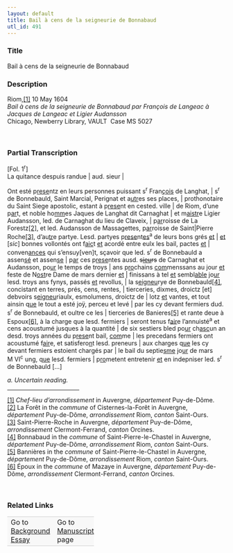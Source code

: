```yaml
---  
layout: default  
title: Bail à cens de la seigneurie de Bonnabaud  
utl_id: 491
---
```


### Title

Bail à cens de la seigneurie de Bonnabaud

### Description

<p>Riom,<a href="#_ftn1" name="_ftnref1" title="" id="_ftnref1">[1]</a> 10 May 1604<br /><em>Bail à cens de la seigneurie de Bonnabaud par François de Langeac à Jacques de Langeac et Ligier Audansson</em><br />
Chicago, Newberry Library, VAULT  Case MS 5027</p>
<p> </p>


### Partial Transcription

<p>[Fol. 1<sup>r</sup>]<br />
La quitance despuis randue | aud. sieur |</p>
<p>Ont esté p<u>rese</u>ntz en leurs personnes puissant s<sup>r</sup> Fran<u>çois</u> de Langhat, | s<sup>r</sup> de Bonnebauld, Saint Marcial, Perignat et a<u>utr</u>es ses places, | prothonotaire du Saint Siege apostolic, estant à p<u>rese</u>nt en cested. ville | de Riom, d’une p<u>ar</u>t, et noble ho<u>mm</u>es Jaques de Langhat dit Carnaghat | et m<u>aistr</u>e Ligier Audansson, led. de Carnaghat du lieu de Claveix, | p<u>ar</u>roisse de La Forestz<a href="#_ftn2" name="_ftnref2" title="" id="_ftnref2">[2]</a>, et led. Audansson de Massagettes, p<u>ar</u>roisse de Saint|Pierre Roche<a href="#_ftn3" name="_ftnref3" title="" id="_ftnref3">[3]</a>, d’au<u>tr</u>e partye. Lesd. partyes p<u>rese</u>nt<u>es</u><sup>a</sup> de leurs bons grés <u>et</u> | <u>et</u> [<em>sic</em>] bonnes vollontés ont f<u>aic</u>t <u>et</u> acordé entre eulx les bail, pactes <u>et</u> | conven<u>ances</u> qui s’ensuy[ven]t, sçavoir que led. s<sup>r</sup> de Bonnebauld a assen<u>sé</u> et assen<u>se</u> | p<u>ar</u> ces p<u>rese</u>ntes ausd. <s>s<u>ieu</u>rs</s> de Carnaghat et Audansson, po<u>ur</u> le temps de troys | ans p<u>ro</u>chains <u>com</u>menssans au jour <u>et</u> feste de N<u>ost</u>re Dame de mars dernier <u>et</u> | finissans à tel <u>et</u> sembl<u>able</u> jo<u>ur</u> lesd. troys ans fynys, passés <u>et</u> revollus, | la s<u>eigneu</u>rye de Bonnebauld<a href="#_ftn4" name="_ftnref4" title="" id="_ftnref4">[4]</a>, concistant en terres, prés, cens, rentes, | tierceries, dixmes, droictz [et] debvoirs s<u>eigneu</u>riaulx, esmolumens, droictz de | lotz <u>et</u> vantes, et tout ainsin q<u>ue</u> le tout a esté joÿ, perceu et levé | par les cy devant fermiers dud. s<sup>r</sup> de Bonnebauld, et oultre ce les | tierceries de Banieres<a href="#_ftn5" name="_ftnref5" title="" id="_ftnref5">[5]</a> et rante deue à Espoux<a href="#_ftn6" name="_ftnref6" title="" id="_ftnref6">[6]</a>, à la charge que lesd. fermiers | seront tenus f<u>air</u>e l’annuisté<sup>a</sup> et cens acoustumé jusques à la quantité | de six sestiers bled po<u>ur</u> ch<u>asc</u>un an desd. troys années du p<u>rese</u>nt bail, <u>com</u>me | les precedans fermiers ont acoustumé f<u>air</u>e, et satisfero<u>n</u>t lesd. preneurs | aux charges q<u>ue</u> les cy devant fermiers estoient chargés par | le bail du septie<u>sme</u> jo<u>ur</u> de mars M VI<sup>c</sup> ung, q<u>ue</u> lesd. fermiers | p<u>ro</u>metent entretenir <u>et</u> en indepniser led. s<sup>r</sup> de Bonnebauld […]</p>
<p align="left"><em>a. Uncertain reading.</em></p>
<div>
<hr align="left" size="1" width="33%" /><div id="ftn1"><a href="#_ftnref1" name="_ftn1" title="" id="_ftn1">[1]</a> <em>C</em><em>hef-lieu d’arrondissement</em> in Auvergne, <em>département </em>Puy-de-Dôme.</div>
<div id="ftn2"><a href="#_ftnref2" name="_ftn2" title="" id="_ftn2">[2]</a> La Forêt in the <em>commune</em> of Cisternes-la-Forêt in Auvergne, <em>département</em> Puy-de-Dôme, <em>arrondissement</em> Riom, <em>canton</em> Saint-Ours.</div>
<div id="ftn3"><a href="#_ftnref3" name="_ftn3" title="" id="_ftn3">[3]</a> Saint-Pierre-Roche in Auvergne, <em>département</em> Puy-de-Dôme, <em>arrondissement</em> Clermont-Ferrand, <em>canton</em> Orcines.</div>
<div id="ftn4"><a href="#_ftnref4" name="_ftn4" title="" id="_ftn4">[4]</a> Bonnabaud in the <em>commune</em> of Saint-Pierre-le-Chastel in Auvergne, <em>département</em> Puy-de-Dôme, <em>arrondissement</em> Riom, <em>canton</em> Saint-Ours.</div>
<div id="ftn5"><a href="#_ftnref5" name="_ftn5" title="" id="_ftn5">[5]</a> Bannières in the <em>commune</em> of Saint-Pierre-le-Chastel in Auvergne, <em>département</em> Puy-de-Dôme, <em>arrondissement</em> Riom, <em>canton</em> Saint-Ours.</div>
<div id="ftn6"><a href="#_ftnref6" name="_ftn6" title="" id="_ftn6">[6]</a> Époux in the <em>commune</em> of Mazaye in Auvergne, <em>département</em> Puy-de-Dôme, <em>arrondissement</em> Clermont-Ferrand, <em>canton</em> Orcines.</div>
</div>
<p align="left"> </p>


### Related Links

<table border="0.5" cellpadding="1" cellspacing="1" style="width: 200px; background-color:#F8F8F8;">
    <tbody style="border-color:#ccc">
        <tr style="border-color:#ccc">
            <td>Go to <a href="https://centerfordigitalhumanities.github.io/Newberry-French-paleography/_background_essay/491" target="_blank">Background Essay</a></td>
            <td>Go to <a href="https://centerfordigitalhumanities.github.io/Newberry-French-paleography/www/record.html?id=491" target="_blank">Manuscript</a> page</td>
        </tr>
    </tbody>
</table>